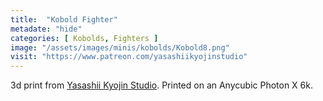 ```yaml
---
title:  "Kobold Fighter"
metadate: "hide"
categories: [ Kobolds, Fighters ]
image: "/assets/images/minis/kobolds/Kobold8.png"
visit: "https://www.patreon.com/yasashiikyojinstudio"
---
```

3d print from [Yasashii Kyojin Studio](https://www.patreon.com/yasashiikyojinstudio). 
Printed on an Anycubic Photon X 6k.